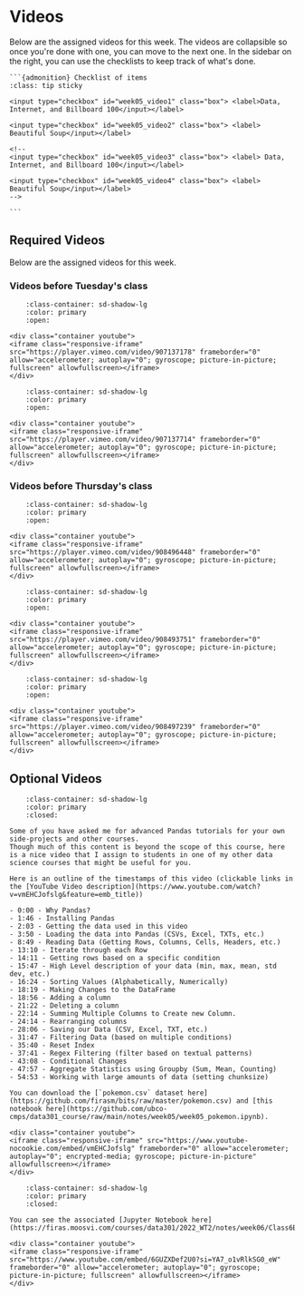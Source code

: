 # Videos

Below are the assigned videos for this week. 
The videos are collapsible so once you're done with one, you can move to the next one.
In the sidebar on the right, you can use the checklists to keep track of what's done.

````{margin}
```{admonition} Checklist of items
:class: tip sticky

<input type="checkbox" id="week05_video1" class="box"> <label>Data, Internet, and Billboard 100</input></label>

<input type="checkbox" id="week05_video2" class="box"> <label> Beautiful Soup</input></label>

<!-- 
<input type="checkbox" id="week05_video3" class="box"> <label> Data, Internet, and Billboard 100</input></label>

<input type="checkbox" id="week05_video4" class="box"> <label> Beautiful Soup</input></label> 
-->

```
````

## Required Videos

Below are the assigned videos for this week.

### Videos before Tuesday's class

```{dropdown} 1. Data, Internet, and Billboard 100
    :class-container: sd-shadow-lg
    :color: primary
    :open:

<div class="container youtube">
<iframe class="responsive-iframe" src="https://player.vimeo.com/video/907137178" frameborder="0" allow="accelerometer; autoplay="0"; gyroscope; picture-in-picture; fullscreen" allowfullscreen></iframe>
</div>
```

```{dropdown} 2. Beautiful Soup
    :class-container: sd-shadow-lg
    :color: primary
    :open:

<div class="container youtube">
<iframe class="responsive-iframe" src="https://player.vimeo.com/video/907137714" frameborder="0" allow="accelerometer; autoplay="0"; gyroscope; picture-in-picture; fullscreen" allowfullscreen></iframe>
</div>
```
### Videos before Thursday's class

```{dropdown} 3. Dataframe Filtering
    :class-container: sd-shadow-lg
    :color: primary
    :open:

<div class="container youtube">
<iframe class="responsive-iframe" src="https://player.vimeo.com/video/908496448" frameborder="0" allow="accelerometer; autoplay="0"; gyroscope; picture-in-picture; fullscreen" allowfullscreen></iframe>
</div>
```

```{dropdown} 4. Pandas and Dates
    :class-container: sd-shadow-lg
    :color: primary
    :open:

<div class="container youtube">
<iframe class="responsive-iframe" src="https://player.vimeo.com/video/908493751" frameborder="0" allow="accelerometer; autoplay="0"; gyroscope; picture-in-picture; fullscreen" allowfullscreen></iframe>
</div>
```

```{dropdown} 5. Plotting with Pandas   
    :class-container: sd-shadow-lg
    :color: primary
    :open:

<div class="container youtube">
<iframe class="responsive-iframe" src="https://player.vimeo.com/video/908497239" frameborder="0" allow="accelerometer; autoplay="0"; gyroscope; picture-in-picture; fullscreen" allowfullscreen></iframe>
</div>
```

## Optional Videos

```{dropdown} Pandas in Data Science Tutorial
    :class-container: sd-shadow-lg
    :color: primary
    :closed:

Some of you have asked me for advanced Pandas tutorials for your own side-projects and other courses.
Though much of this content is beyond the scope of this course, here is a nice video that I assign to students in one of my other data science courses that might be useful for you.

Here is an outline of the timestamps of this video (clickable links in the [YouTube Video description](https://www.youtube.com/watch?v=vmEHCJofslg&feature=emb_title))

- 0:00 - Why Pandas?
- 1:46 - Installing Pandas
- 2:03 - Getting the data used in this video
- 3:50 - Loading the data into Pandas (CSVs, Excel, TXTs, etc.)
- 8:49 - Reading Data (Getting Rows, Columns, Cells, Headers, etc.)
- 13:10 - Iterate through each Row
- 14:11 - Getting rows based on a specific condition
- 15:47 - High Level description of your data (min, max, mean, std dev, etc.)
- 16:24 - Sorting Values (Alphabetically, Numerically)
- 18:19 - Making Changes to the DataFrame
- 18:56 - Adding a column
- 21:22 - Deleting a column
- 22:14 - Summing Multiple Columns to Create new Column.
- 24:14 - Rearranging columns
- 28:06 - Saving our Data (CSV, Excel, TXT, etc.)
- 31:47 - Filtering Data (based on multiple conditions)
- 35:40 - Reset Index
- 37:41 - Regex Filtering (filter based on textual patterns)
- 43:08 - Conditional Changes
- 47:57 - Aggregate Statistics using Groupby (Sum, Mean, Counting)
- 54:53 - Working with large amounts of data (setting chunksize)

You can download the [`pokemon.csv` dataset here](https://github.com/firasm/bits/raw/master/pokemon.csv) and [this notebook here](https://github.com/ubco-cmps/data301_course/raw/main/notes/week05/week05_pokemon.ipynb).

<div class="container youtube">
<iframe class="responsive-iframe" src="https://www.youtube-nocookie.com/embed/vmEHCJofslg" frameborder="0" allow="accelerometer; autoplay="0"; encrypted-media; gyroscope; picture-in-picture" allowfullscreen></iframe>
</div>
```


```{dropdown} 5. Seaborn
    :class-container: sd-shadow-lg
    :color: primary
    :closed:

You can see the associated [Jupyter Notebook here](https://firas.moosvi.com/courses/data301/2022_WT2/notes/week06/Class6B/Class6B.html)

<div class="container youtube">
<iframe class="responsive-iframe" src="https://www.youtube.com/embed/6GUZXDef2U0?si=YA7_o1vRlkSG0_eW" frameborder="0" allow="accelerometer; autoplay="0"; gyroscope; picture-in-picture; fullscreen" allowfullscreen></iframe>
</div>
```